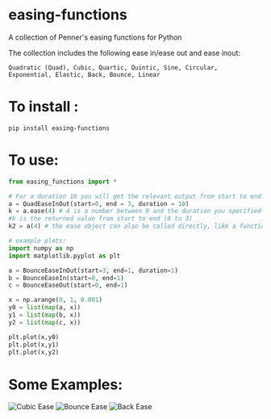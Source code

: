 # easing-functions
A collection of Penner's easing functions for Python

The collection includes the following ease in/ease out and ease inout:
```
Quadratic (Quad), Cubic, Quartic, Quintic, Sine, Circular, Exponential, Elastic, Back, Bounce, Linear
```

# To install :
```shell
pip install easing-functions
```

# To use:
```python
from easing_functions import *

# For a duration 10 you will get the relevant output from start to end
a = QuadEaseInOut(start=0, end = 3, duration = 10)
k = a.ease(4) # 4 is a number between 0 and the duration you specified
#k is the returned value from start to end (0 to 3)
k2 = a(4) # the ease object can also be called directly, like a function

# example plots:
import numpy as np
import matplotlib.pyplot as plt

a = BounceEaseInOut(start=3, end=1, duration=1)
b = BounceEaseIn(start=0, end=1)
c = BounceEaseOut(start=0, end=1)

x = np.arange(0, 1, 0.001)
y0 = list(map(a, x))
y1 = list(map(b, x))
y2 = list(map(c, x))

plt.plot(x,y0)
plt.plot(x,y1)
plt.plot(x,y2)
```

# Some Examples:
![Cubic Ease](/docs/cubic.png?raw=true)
![Bounce Ease](/docs/bounce.png?raw=true)
![Back Ease](/docs/back.png?raw=true)
